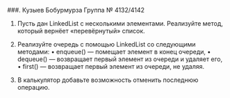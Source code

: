 ###.  Кузыев Бобурмурза Группа № 4132/4142

1. Пусть дан LinkedList с несколькими элементами. Реализуйте метод, который вернёет «перевёрнутый» список.

2. Реализуйте очередь с помощью LinkedList со следующими методами:
   • enqueue() — помещает элемент в конец очереди,
   • dequeue() — возвращает первый элемент из очереди и удаляет его,
   • first() — возвращает первый элемент из очереди, не удаляя.

3. В калькулятор добавьте возможность отменить последнюю операцию.